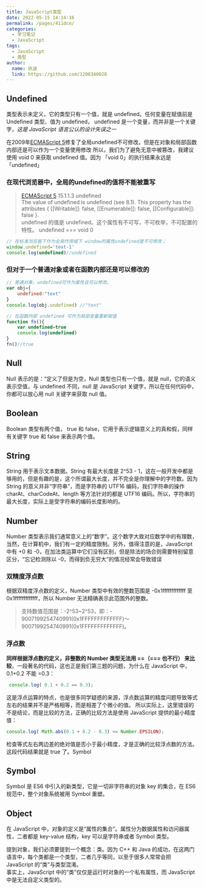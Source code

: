 ```yaml
---
title: JavaScript类型
date: 2022-05-15 14:14:16
permalink: /pages/411dce/
categories: 
  - 学习笔记
  - JavaScript
tags: 
  - JavaScript
  - 类型
author: 
  name: 执迷
  link: https://github.com/1208340028
---
```

## Undefined
类型表示未定义，它的类型只有一个值，就是 undefined。任何变量在赋值前是 Undefined 类型、值为 undefined，
undefined 是一个变量，而并非是一个关键字，*这是 JavaScript 语言公认的设计失误之一*

在2009年[ECMAScript 5](https://es5.github.io/#x15.1.1.3)修复了全局undefined不可修改。但是在对象和局部函数内部还是可以作为一个变量使用修改
所以，我们为了避免无意中被篡改，我建议使用 void 0 来获取 undefined 值。因为 「void 0」的执行结果永远是「undefined」
### 在现代浏览器中，全局的undefined的值将不能被重写
> [ECMAScript 5](https://es5.github.io/#x15.1.1.3) 15.1.1.3 undefined   
The value of undefined is undefined (see 8.1). This property has the attributes { [[Writable]]: false, [[Enumerable]]: false, [[Configurable]]: false }.  
undefined 的值是 undefined。这个属性有不可写，不可枚举，不可配置的特性。
undefined === void 0   
```js
// 在标准浏览器下作为全局作用域下 window的属性undefined是不可修改；
window.undefined='text-1'
console.log(undefined)//undefined

```
### 但对于一个普通对象或者在函数内部还是可以修改的
```js
// 普通对象，undefined可作为属性且可以修改。
var obj={
    undefined:"text"
}
console.log(obj.undefined) //"text"

// 在函数内部 undefined 可作为局部变量重新赋值
function fn(){
    var undefined=true
    console.log(undefined)
}
fn()//true
```


## Null
Null 表示的是：“定义了但是为空，Null 类型也只有一个值，就是 null，它的语义表示空值，与 undefined 不同，null 是 JavaScript 关键字，所以在任何代码中，你都可以放心用 null 关键字来获取 null 值。
## Boolean
Boolean 类型有两个值， true 和 false，它用于表示逻辑意义上的真和假，同样有关键字 true 和 false 来表示两个值。
## String
String 用于表示文本数据。String 有最大长度是 2^53 - 1，这在一般开发中都是够用的，但是有趣的是，这个所谓最大长度，并不完全是你理解中的字符数。因为 String 的意义并非“字符串”，而是字符串的 UTF16 编码，我们字符串的操作 charAt、charCodeAt、length 等方法针对的都是 UTF16 编码。所以，字符串的最大长度，实际上是受字符串的编码长度影响的。
## Number
Number 类型表示我们通常意义上的“数字”。这个数字大致对应数学中的有理数，当然，在计算机中，我们有一定的精度限制。另外，值得注意的是，JavaScript 中有 +0 和 -0，在加法类运算中它们没有区别，但是除法的场合则需要特别留意区分，“忘记检测除以 -0，而得到负无穷大”的情况经常会导致错误
### 双精度浮点数
根据双精度浮点数的定义，Number 类型中有效的整数范围是 -0x1fffffffffffff 至 0x1fffffffffffff，所以 Number 无法精确表示此范围外的整数。
>支持数值范围是：-2^53~2^53，即：- 9007199254740991(0x1FFFFFFFFFFFFF)～9007199254740991(0x1FFFFFFFFFFFFF)。

### 浮点数
**同样根据浮点数的定义，非整数的 Number 类型无法用 ==（=== 也不行） 来比较**，一段著名的代码，这也正是我们第三题的问题，为什么在 JavaScript 中，0.1+0.2 不能 =0.3：
```js
 console.log( 0.1 + 0.2 == 0.3);
 ```
 这是浮点运算的特点，也是很多同学疑惑的来源，浮点数运算的精度问题导致等式左右的结果并不是严格相等，而是相差了个微小的值。
 所以实际上，这里错误的不是结论，而是比较的方法，正确的比较方法是使用 JavaScript 提供的最小精度值：
  ```js
  console.log( Math.abs(0.1 + 0.2 - 0.3) <= Number.EPSILON);
  ```
  检查等式左右两边差的绝对值是否小于最小精度，才是正确的比较浮点数的方法。这段代码结果就是 true 了。Symbol

## Symbol
Symbol 是 ES6 中引入的新类型，它是一切非字符串的对象 key 的集合，在 ES6 规范中，整个对象系统被用 Symbol 重塑。

## Object
在 JavaScript 中，对象的定义是“属性的集合”。属性分为数据属性和访问器属性，二者都是 key-value 结构，key 可以是字符串或者 Symbol 类型。

提到对象，我们必须要提到一个概念：类。因为 C++ 和 Java 的成功，在这两门语言中，每个类都是一个类型，二者几乎等同，以至于很多人常常会把 JavaScript 的“类”与类型混淆。    
事实上，JavaScript 中的“类”仅仅是运行时对象的一个私有属性，而 JavaScript 中是无法自定义类型的。

